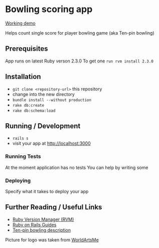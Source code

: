 # Bowling scoring app
[Working demo](http://bowling.fedorenko.im/)

Helps count single score for player bowling game (aka Ten-pin bowling)

## Prerequisites

App runs on latest Ruby verson 2.3.0
To get one `run rvm install 2.3.0`

## Installation

* `git clone <repository-url>` this repository
* change into the new directory
* `bundle install --without production`
* `rake db:create`
* `rake db:schema:load`

## Running / Development

* `rails s`
* visit your app at [http://localhost:3000](http://localhost:3000)

### Running Tests

At the moment application has no tests
You can help by writing some

### Deploying

Specify what it takes to deploy your app

## Further Reading / Useful Links

* [Ruby Version Manager (RVM)](https://rvm.io/)
* [Ruby on Rails Guides](http://guides.rubyonrails.org/index.html)
* [Ten-pin bowling description](https://en.wikipedia.org/wiki/Ten-pin_bowling)

Picture for logo was taken from [WorldArtsMe](http://worldartsme.com/bowling-strike-clipart.html)